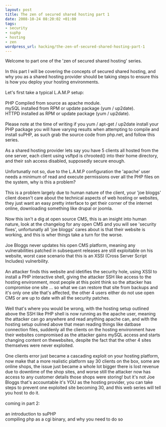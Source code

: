```yaml
--- 
layout: post
title: The zen of secured shared hosting part 1
date: 2008-10-24 08:20:02 +01:00
tags: 
- security
- suphp
- hosting
- zen
wordpress_url: hacking/the-zen-of-secured-shared-hosting-part-1
---
```

Welcome to part one of the 'zen of secured shared hosting' series.<br /><br />In this part I will be covering the concepts of secured shared hosting, and why you as a shared hosting provider should be taking steps to ensure this is how you deploy your hosting environments.<br /><br />Let's first take a typical L.A.M.P setup:<br /><br />PHP Compiled from source as apache module.<br />mySQL installed from RPM or update package (yum / up2date).<br />HTTPD installed as RPM or update package (yum / up2date).<br /><br />Please note at the time of writing if you yum / apt-get / up2date install your PHP package you will have varying results when attempting to compile and install suPHP, as such grab the source code from php.net, and follow this series.<br /><br />As a shared hosting provider lets say you have 5 clients all hosted from the one server, each client using vsftpd is chrooted() into their home directory, and their ssh access disabled, supposedly secure enough.<br /><br />Unfortunatly not so, due to the L.A.M.P configuration the 'apache' user needs a minimum of read and execute permissions over all the PHP files on the system, why is this a problem?<br /><br />This is a problem largely due to human nature of the client, your 'joe bloggs' client doesn't care about the technical aspects of web hosting or websites, they just want an easy pretty interface to get their corner of the internet online, downloading something like drupal or joomla.<br /><br />Now this isn't a dig at open source CMS, this is an insight into human nature, look at the changelog for any open CMS and you will see 'security fixes', unfortunatly all 'joe bloggs' cares about is that their website is working, and this is wher things take a turn for the worse.<br /><br />Joe Bloggs never updates his open CMS platform, meaning any vulnerabilities patched in subsequent releases are still exploitable on his website, worst case scenario that this is an XSSI (Cross Server Script Includes) vulnerbility.<br /><br />An attacker finds this website and idetifies the security hole, using XSSI to install a PHP interactive shell, giving the attacker SSH like access to the hosting environment, most people at this point think so the attacker has compromise one site ... so what we can restore that site from backups and it's only one site that's affected, the other 4 users either do not use open CMS or are up to date with all the security patches.<br /><br />Well that's where you would be wrong, with the hosting setup outlined above the SSH like PHP shell is now running as the apache user, meaning the attacker can go anywhere and read anything apache can, and with the hosting setup oulined above that mean reading things like datbase connection files, suddenly all the clients on the hosting environment have their websites compromised as the attacker gains mySQL access and starts changing content on thewebsites, despite the fact that the other 4 sites themselves were never exploited.<br /><br />One clients error just became a cascading exploit on your hosting platform, now make that a more realistic platform say 30 clients on the box, some are online shops, the issue just became a whole lot bigger there is lost revenue due to downtime of the shop sites, and worse still the attacker now has access to any customer details those shops were storing! but it's not Joe Bloggs that's accountable it's YOU as the hosting provider, you can take steps to prevent one exploited site becoming 30, and this web series will tell you host to do it.<br /><br />coming in part 2:<br /><br />an introduction to suPHP<br />compiling php as a cgi binary, and why you need to do so<br /><br /><br /><br /><br />
